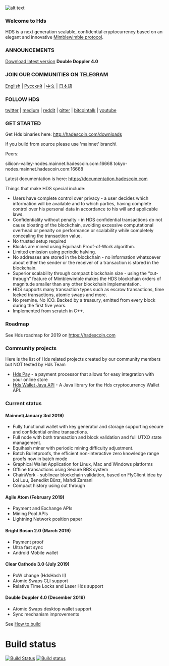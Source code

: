 
![alt text](https://s3.eu-central-1.amazonaws.com/website-storage.hadescoin.com/media/homepage/scc/scc-1.jpg "Hds Logo")

### Welcome to Hds


HDS is a next generation scalable, confidential cryptocurrency based on an elegant and innovative [Mimblewimble protocol](https://docs.hadescoin.com/Mimblewimble.pdf).

### ANNOUNCEMENTS


[Download latest version](http://hadescoin.com/downloads)
**Double Doppler 4.0**


### JOIN OUR COMMUNITIES ON TELEGRAM

[English](https://t.me/HdsPrivacy) | [Русский](https://t.me/Hds_RU) | [中文](https://t.me/hdschina) | [日本語](https://t.me/hdsjp)

### FOLLOW HDS 

[twitter](https://twitter.com/hdsprivacy) | [medium](https://medium.com/hadescoin) | [reddit](https://www.reddit.com/r/hdsprivacy/) | [gitter](https://gitter.im/hdsprivacy/Lobby) | [bitcointalk](https://bitcointalk.org/index.php?topic=5052151.0) | [youtube](https://www.youtube.com/channel/UCddqBnfSPWibf4f8OnEJm_w?)


### GET STARTED


Get Hds binaries here: http://hadescoin.com/downloads

If you build from source please use 'mainnet' branch\

Peers:

silicon-valley-nodes.mainnet.hadescoin.com:16668
tokyo-nodes.mainnet.hadescoin.com:16668

Latest documentation is here: https://documentation.hadescoin.com

Things that make HDS special include:

* Users have complete control over privacy - a user decides which information will be available and to which parties, having complete control over his personal data in accordance to his will and applicable laws.
* Confidentiality without penalty - in HDS confidential transactions do not cause bloating of the blockchain, avoiding excessive computational overhead or penalty on performance or scalability while completely concealing the transaction value.
* No trusted setup required
* Blocks are mined using Equihash Proof-of-Work algorithm.
* Limited emission using periodic halving.
* No addresses are stored in the blockchain - no information whatsoever about either the sender or the receiver of a transaction is stored in the blockchain.
* Superior scalability through compact blockchain size - using the “cut-through” feature of
Mimblewimble makes the HDS blockchain orders of magnitude smaller than any other
blockchain implementation.
* HDS supports many transaction types such as escrow transactions, time locked
transactions, atomic swaps and more.
* No premine. No ICO. Backed by a treasury, emitted from every block during the first five
years.
* Implemented from scratch in C++.


### Roadmap

See Hds roadmap for 2019 on https://hadescoin.com

### Community projects

Here is the list of Hds related projects created by our community members but NOT tested by Hds Team

* [Hds Pay](https://github.com/vsnation/HdsPay) - a payment processor that allows for easy integration with your online store
* [Hds Wallet Java API](https://github.com/hdsfan/java-hds-api) - A Java library for the Hds cryptocurrency Wallet API.

### Current status

#### Mainnet(January 3rd 2019)

- Fully functional wallet with key generator and storage supporting secure and confidential online transactions.
- Full node with both transaction and block validation and full UTXO state management.
- Equihash miner with periodic mining difficulty adjustment.
- Batch Bulletproofs, the efficient non-interactive zero knowledge range proofs now in batch mode
- Graphical Wallet Application for Linux, Mac and Windows platforms
- Offline transactions using Secure BBS system
- ChainWork - sublinear blockchain validation, based on FlyClient idea by Loi Luu, Benedikt Bünz, Mahdi Zamani
- Compact history using cut through

#### Agile Atom (February 2019)

- Payment and Exchange APIs
- Mining Pool APIs
- Lightning Network position paper

#### Bright Boson 2.0 (March 2019)
- Payment proof
- Ultra fast sync
- Android Mobile wallet

#### Clear Cathode 3.0 (July 2019)
- PoW change (HdsHash II)
- Atomic Swaps CLI support
- Relative Time Locks and Laser Hds support

#### Double Doppler 4.0 (December 2019)
- Atomic Swaps desktop wallet support
- Sync mechanism improvements


See [How to build](https://github.com/hadescoincom/hds-ui/wiki/How-to-build-Hds-desktop-UI)

# Build status
[![Build Status](https://travis-ci.org/HdsCOM/hds-ui.svg?branch=master)](https://travis-ci.org/HdsCOM/hds-ui)
[![Build status](https://ci.appveyor.com/api/projects/status/03rat1ixbo5gt41y/branch/master?svg=true)](https://ci.appveyor.com/project/hadescoin/hds-ui/branch/master)

